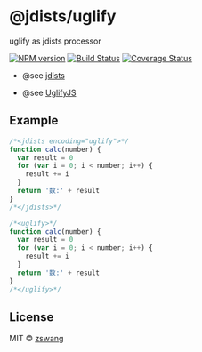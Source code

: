 # @jdists/uglify

uglify as jdists processor

[![NPM version][npm-image]][npm-url] [![Build Status][travis-image]][travis-url] [![Coverage Status][coverage-image]][coverage-url]

* @see [jdists](https://github.com/zswang/jdists)

* @see [UglifyJS](https://github.com/mishoo/UglifyJS2)

## Example

```js
/*<jdists encoding="uglify">*/
function calc(number) {
  var result = 0
  for (var i = 0; i < number; i++) {
    result += i
  }
  return '数:' + result
}
/*</jdists>*/

/*<uglify>*/
function calc(number) {
  var result = 0
  for (var i = 0; i < number; i++) {
    result += i
  }
  return '数:' + result
}
/*</uglify>*/
```

## License

MIT © [zswang](http://weibo.com/zswang)

[npm-url]: https://badge.fury.io/js/%40jdists%2Fuglify
[npm-image]: https://badge.fury.io/js/%40jdists%2Fuglify.svg
[travis-url]: https://travis-ci.org/jdists/uglify
[travis-image]: https://travis-ci.org/jdists/uglify.svg?branch=master
[coverage-url]: https://coveralls.io/github/jdists/uglify?branch=master
[coverage-image]: https://coveralls.io/repos/jdists/uglify/badge.svg?branch=master&service=github